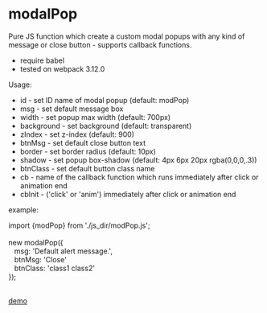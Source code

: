 # modalPop
Pure JS function which create a custom modal popups with any kind of message or close button - supports callback functions.


* require babel
* tested on webpack 3.12.0


Usage:

- id - set ID name of modal popup (default: modPop)
- msg - set default message box
- width - set popup max width (default: 700px)
- background - set background (default: transparent)
- zIndex - set z-index (default: 900)
- btnMsg - set default close button text
- border - set border radius (default: 10px)
- shadow - set popup box-shadow (default: 4px 6px 20px rgba(0,0,0,.3))
- btnClass - set default button class name
- cb - name of the callback function which runs immediately after click or animation end
- cbInit - ('click' or 'anim') immediately after click or animation end

example:

import {modPop} from './js_dir/modPop.js';<br><br>
new modalPop({<br>
&nbsp;&nbsp;  msg: '<span class="alert">Default alert message.</span>',<br>
&nbsp;&nbsp;  btnMsg: 'Close'<br>
&nbsp;&nbsp;  btnClass: 'class1 class2'<br>
});<br><br>

<a href="http://www.modweb.pl/projects/css-framework/">demo</a>
